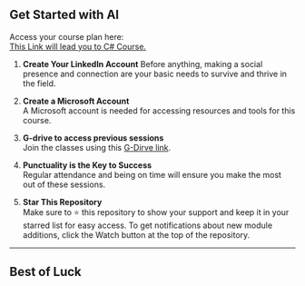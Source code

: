 ## Get Started with AI

Access your course plan here:  
[This Link will lead you to C# Course.](https://learn.microsoft.com/en-us/plans/31zzc4mw2wk5re?tab=tab-created&learnerGroupId=e22fafaf-5743-4166-ac8d-d8c8c427d06d&wt.mc_id=studentamb_391519)


1. **Create Your LinkedIn Account**
   Before anything, making a social presence and connection are your basic needs to survive and thrive in the field.
   
2. **Create a Microsoft Account**  
   A Microsoft account is needed for accessing resources and tools for this course.

3. **G-drive to access previous sessions**  
   Join the classes using this [G-Dirve link](#).

4. **Punctuality is the Key to Success**  
   Regular attendance and being on time will ensure you make the most out of these sessions.

5. **Star This Repository**  
   Make sure to ⭐️ this repository to show your support and keep it in your starred list for easy access. To get notifications about new module additions, click the Watch button at the top of the repository.

---
## Best of Luck 
